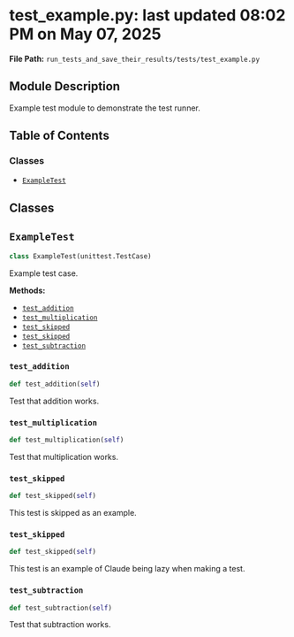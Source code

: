 # test_example.py: last updated 08:02 PM on May 07, 2025

**File Path:** `run_tests_and_save_their_results/tests/test_example.py`

## Module Description

Example test module to demonstrate the test runner.

## Table of Contents

### Classes

- [`ExampleTest`](#exampletest)

## Classes

## `ExampleTest`

```python
class ExampleTest(unittest.TestCase)
```

Example test case.

**Methods:**

- [`test_addition`](#test_addition)
- [`test_multiplication`](#test_multiplication)
- [`test_skipped`](#test_skipped)
- [`test_skipped`](#test_skipped)
- [`test_subtraction`](#test_subtraction)

### `test_addition`

```python
def test_addition(self)
```

Test that addition works.

### `test_multiplication`

```python
def test_multiplication(self)
```

Test that multiplication works.

### `test_skipped`

```python
def test_skipped(self)
```

This test is skipped as an example.

### `test_skipped`

```python
def test_skipped(self)
```

This test is an example of Claude being lazy when making a test.

### `test_subtraction`

```python
def test_subtraction(self)
```

Test that subtraction works.
